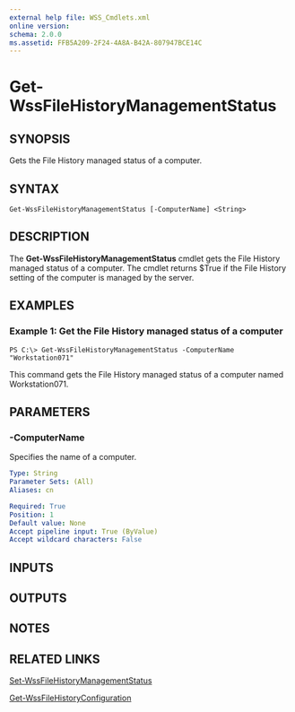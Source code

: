 ```yaml
---
external help file: WSS_Cmdlets.xml
online version: 
schema: 2.0.0
ms.assetid: FFB5A209-2F24-4A8A-B42A-807947BCE14C
---
```


# Get-WssFileHistoryManagementStatus

## SYNOPSIS
Gets the File History managed status of a computer.

## SYNTAX

```
Get-WssFileHistoryManagementStatus [-ComputerName] <String>
```

## DESCRIPTION
The **Get-WssFileHistoryManagementStatus** cmdlet gets the File History managed status of a computer.
The cmdlet returns $True if the File History setting of the computer is managed by the server.

## EXAMPLES

### Example 1: Get the File History managed status of a computer
```
PS C:\> Get-WssFileHistoryManagementStatus -ComputerName "Workstation071"
```

This command gets the File History managed status of a computer named Workstation071.

## PARAMETERS

### -ComputerName
Specifies the name of a computer.

```yaml
Type: String
Parameter Sets: (All)
Aliases: cn

Required: True
Position: 1
Default value: None
Accept pipeline input: True (ByValue)
Accept wildcard characters: False
```

## INPUTS

## OUTPUTS

## NOTES

## RELATED LINKS

[Set-WssFileHistoryManagementStatus](./Set-WssFileHistoryManagementStatus.md)

[Get-WssFileHistoryConfiguration](./Get-WssFileHistoryConfiguration.md)

